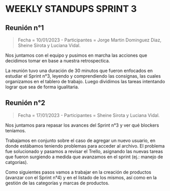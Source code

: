 # WEEKLY STANDUPS SPRINT 3

## __Reunión n°1__
> Fecha = 10/01/2023 - Participantes = Jorge Martin Dominguez Diaz, Sheine Sirota y Luciana Vidal.

Nos juntamos con el equipo y pusimos en marcha las acciones que decidimos tomar en base a nuestra retrospectica.

La reunión tuvo una duración de 30 minutos que fueron enfocados en estudiar el Sprint n°3, leyendo y comprendiendo las consignas, las cuales organizamos en el tablero de trabajo. Luego dividimos las tareas intentando lograr que sea de forma igualitaria.

## __Reunión n°2__
> Fecha = 17/01/2023 - Participantes = Sheine Sirota y Luciana Vidal.

Nos juntamos para repasar los avances del Sprint n°3 y ver qué blockers teníamos.

Trabajamos en conjunto sobre el caso de agregar un nuevo usuario, en donde estábamos teniendo problemas para acceder al archivo. El problema fue solucionado y pasamos a revisar el Trello, asignando las nuevas tareas que fueron surgiendo a medida que avanzamos en el sprint (ej.: manejo de catgorías).

Como siguientes pasos vamos a trabajar en la creación de productos (avanzar con el Sprint n°4) y en el listado de los mismos, así como en la gestión de las categorías y marcas de productos. 